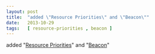 ```yaml
---
layout: post
title:  "added \"Resource Priorities\" and \"Beacon\""
date:   2013-10-29
tags:   [ resource-priorities , beacon ]
---
```


added "[Resource Priorities](/spec/resource-priorities)" and "[Beacon](/spec/beacon)"

